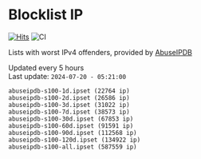 # Blocklist IP

[![Hits](https://hits.seeyoufarm.com/api/count/incr/badge.svg?url=https%3A%2F%2Fgithub.com%2Fborestad%2Fblocklist-ip%2F&count_bg=%2379C83D&title_bg=%23555555&icon=&icon_color=%23E7E7E7&title=hits&edge_flat=false)](https://hits.seeyoufarm.com)  ![CI](https://img.shields.io/github/workflow/status/borestad/blocklist-ip/CI?style=flat-square)

Lists with worst IPv4 offenders, provided by [AbuseIPDB](https://www.abuseipdb.com/)

<!-- FOOTER-PLACEHOLDER -->
Updated every 5 hours<br>
Last update: `2024-07-20 - 05:21:00`
```
abuseipdb-s100-1d.ipset (22764 ip)
abuseipdb-s100-2d.ipset (26586 ip)
abuseipdb-s100-3d.ipset (31022 ip)
abuseipdb-s100-7d.ipset (38573 ip)
abuseipdb-s100-30d.ipset (67853 ip)
abuseipdb-s100-60d.ipset (91591 ip)
abuseipdb-s100-90d.ipset (112568 ip)
abuseipdb-s100-120d.ipset (134922 ip)
abuseipdb-s100-all.ipset (587559 ip)
```
